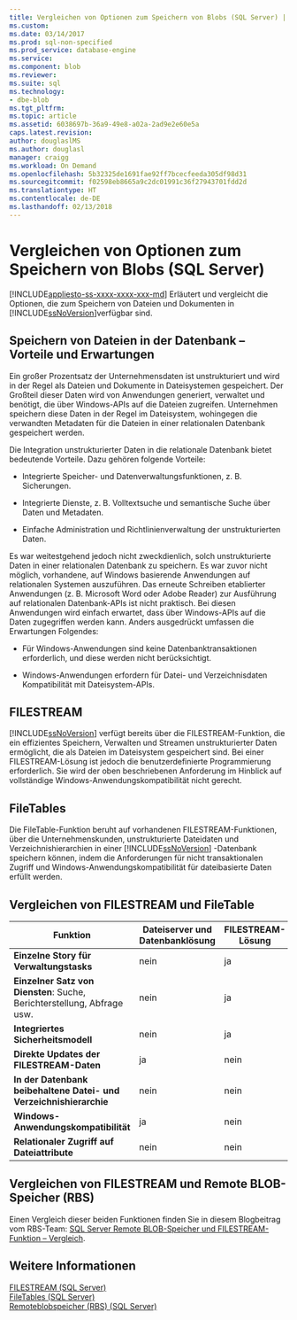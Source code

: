 ```yaml
---
title: Vergleichen von Optionen zum Speichern von Blobs (SQL Server) | Microsoft-Dokumentation
ms.custom: 
ms.date: 03/14/2017
ms.prod: sql-non-specified
ms.prod_service: database-engine
ms.service: 
ms.component: blob
ms.reviewer: 
ms.suite: sql
ms.technology:
- dbe-blob
ms.tgt_pltfrm: 
ms.topic: article
ms.assetid: 6038697b-36a9-49e8-a02a-2ad9e2e60e5a
caps.latest.revision: 
author: douglaslMS
ms.author: douglasl
manager: craigg
ms.workload: On Demand
ms.openlocfilehash: 5b32325de1691fae92ff7bcecfeeda305df98d31
ms.sourcegitcommit: f02598eb8665a9c2dc01991c36f27943701fdd2d
ms.translationtype: HT
ms.contentlocale: de-DE
ms.lasthandoff: 02/13/2018
---
```

# <a name="compare-options-for-storing-blobs-sql-server"></a>Vergleichen von Optionen zum Speichern von Blobs (SQL Server)
[!INCLUDE[appliesto-ss-xxxx-xxxx-xxx-md](../../includes/appliesto-ss-xxxx-xxxx-xxx-md.md)]
Erläutert und vergleicht die Optionen, die zum Speichern von Dateien und Dokumenten in [!INCLUDE[ssNoVersion](../../includes/ssnoversion-md.md)]verfügbar sind.  
  
##  <a name="Expectations"></a> Speichern von Dateien in der Datenbank – Vorteile und Erwartungen  
 Ein großer Prozentsatz der Unternehmensdaten ist unstrukturiert und wird in der Regel als Dateien und Dokumente in Dateisystemen gespeichert. Der Großteil dieser Daten wird von Anwendungen generiert, verwaltet und benötigt, die über Windows-APIs auf die Dateien zugreifen. Unternehmen speichern diese Daten in der Regel im Dateisystem, wohingegen die verwandten Metadaten für die Dateien in einer relationalen Datenbank gespeichert werden.  
  
 Die Integration unstrukturierter Daten in die relationale Datenbank bietet bedeutende Vorteile. Dazu gehören folgende Vorteile:  
  
-   Integrierte Speicher- und Datenverwaltungsfunktionen, z. B. Sicherungen.  
  
-   Integrierte Dienste, z. B. Volltextsuche und semantische Suche über Daten und Metadaten.  
  
-   Einfache Administration und Richtlinienverwaltung der unstrukturierten Daten.  
  
 Es war weitestgehend jedoch nicht zweckdienlich, solch unstrukturierte Daten in einer relationalen Datenbank zu speichern. Es war zuvor nicht möglich, vorhandene, auf Windows basierende Anwendungen auf relationalen Systemen auszuführen. Das erneute Schreiben etablierter Anwendungen (z. B. Microsoft Word oder Adobe Reader) zur Ausführung auf relationalen Datenbank-APIs ist nicht praktisch. Bei diesen Anwendungen wird einfach erwartet, dass über Windows-APIs auf die Daten zugegriffen werden kann. Anders ausgedrückt umfassen die Erwartungen Folgendes:  
  
-   Für Windows-Anwendungen sind keine Datenbanktransaktionen erforderlich, und diese werden nicht berücksichtigt.  
  
-   Windows-Anwendungen erfordern für Datei- und Verzeichnisdaten Kompatibilität mit Dateisystem-APIs.  
  
##  <a name="Filestream"></a> FILESTREAM  
 [!INCLUDE[ssNoVersion](../../includes/ssnoversion-md.md)] verfügt bereits über die FILESTREAM-Funktion, die ein effizientes Speichern, Verwalten und Streamen unstrukturierter Daten ermöglicht, die als Dateien im Dateisystem gespeichert sind. Bei einer FILESTREAM-Lösung ist jedoch die benutzerdefinierte Programmierung erforderlich. Sie wird der oben beschriebenen Anforderung im Hinblick auf vollständige Windows-Anwendungskompatibilität nicht gerecht.  
  
##  <a name="FileTables"></a> FileTables  
 Die FileTable-Funktion beruht auf vorhandenen FILESTREAM-Funktionen, über die Unternehmenskunden, unstrukturierte Dateidaten und Verzeichnishierarchien in einer [!INCLUDE[ssNoVersion](../../includes/ssnoversion-md.md)] -Datenbank speichern können, indem die Anforderungen für nicht transaktionalen Zugriff und Windows-Anwendungskompatibilität für dateibasierte Daten erfüllt werden.  
  
##  <a name="CompareFileTable"></a> Vergleichen von FILESTREAM und FileTable  
  
|Funktion|Dateiserver und Datenbanklösung|FILESTREAM-Lösung|FileTable-Lösung|  
|-------------|---------------------------------------|-------------------------|------------------------|  
|**Einzelne Story für Verwaltungstasks**|nein|ja|**ja**|  
|**Einzelner Satz von Diensten**: Suche, Berichterstellung, Abfrage usw.|nein|ja|**ja**|  
|**Integriertes Sicherheitsmodell**|nein|ja|**Ja**|  
|**Direkte Updates der FILESTREAM-Daten**|ja|nein|**ja**|  
|**In der Datenbank beibehaltene Datei- und Verzeichnishierarchie**|nein|nein|**ja**|  
|**Windows-Anwendungskompatibilität**|ja|nein|**Ja**|  
|**Relationaler Zugriff auf Dateiattribute**|nein|nein|**ja**|  
  
##  <a name="CompareRBS"></a> Vergleichen von FILESTREAM und Remote BLOB-Speicher (RBS)  
 Einen Vergleich dieser beiden Funktionen finden Sie in diesem Blogbeitrag vom RBS-Team: [SQL Server Remote BLOB-Speicher und FILESTREAM-Funktion – Vergleich](http://go.microsoft.com/fwlink/?LinkId=210317).  
  
##  <a name="more"></a> Weitere Informationen  
 [FILESTREAM &#40;SQL Server&#41;](../../relational-databases/blob/filestream-sql-server.md)  
 [FileTables &#40;SQL Server&#41;](../../relational-databases/blob/filetables-sql-server.md)  
 [Remoteblobspeicher &#40;RBS&#41; &#40;SQL Server&#41;](../../relational-databases/blob/remote-blob-store-rbs-sql-server.md)  
  

